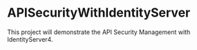 # APISecurityWithIdentityServer
This project will demonstrate the API Security Management with IdentityServer4.

